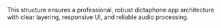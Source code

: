 This structure ensures a professional, robust dictaphone app architecture with clear layering, responsive UI, and reliable audio processing.
